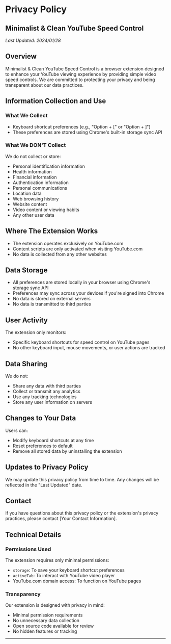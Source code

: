 # Privacy Policy
## Minimalist & Clean YouTube Speed Control

*Last Updated: 2024/01/28*

## Overview
Minimalist & Clean YouTube Speed Control is a browser extension designed to enhance your YouTube viewing experience by providing simple video speed controls. We are committed to protecting your privacy and being transparent about our data practices.

## Information Collection and Use

### What We Collect
- Keyboard shortcut preferences (e.g., "Option + [" or "Option + ]")
- These preferences are stored using Chrome's built-in storage sync API

### What We DON'T Collect
We do not collect or store:
- Personal identification information
- Health information
- Financial information
- Authentication information
- Personal communications
- Location data
- Web browsing history
- Website content
- Video content or viewing habits
- Any other user data

## Where The Extension Works
- The extension operates exclusively on YouTube.com
- Content scripts are only activated when visiting YouTube.com
- No data is collected from any other websites

## Data Storage
- All preferences are stored locally in your browser using Chrome's storage sync API
- Preferences may sync across your devices if you're signed into Chrome
- No data is stored on external servers
- No data is transmitted to third parties

## User Activity
The extension only monitors:
- Specific keyboard shortcuts for speed control on YouTube pages
- No other keyboard input, mouse movements, or user actions are tracked

## Data Sharing
We do not:
- Share any data with third parties
- Collect or transmit any analytics
- Use any tracking technologies
- Store any user information on servers

## Changes to Your Data
Users can:
- Modify keyboard shortcuts at any time
- Reset preferences to default
- Remove all stored data by uninstalling the extension

## Updates to Privacy Policy
We may update this privacy policy from time to time. Any changes will be reflected in the "Last Updated" date.

## Contact
If you have questions about this privacy policy or the extension's privacy practices, please contact [Your Contact Information].

## Technical Details

### Permissions Used
The extension requires only minimal permissions:
- `storage`: To save your keyboard shortcut preferences
- `activeTab`: To interact with YouTube video player
- YouTube.com domain access: To function on YouTube pages

### Transparency
Our extension is designed with privacy in mind:
- Minimal permission requirements
- No unnecessary data collection
- Open source code available for review
- No hidden features or tracking

---
